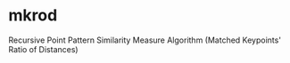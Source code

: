 # mkrod
Recursive Point Pattern Similarity Measure Algorithm (Matched Keypoints' Ratio of Distances)
